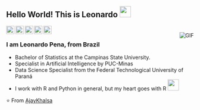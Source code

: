 ## Hello World! This is Leonardo  <img src="https://raw.githubusercontent.com/iampavangandhi/iampavangandhi/master/gifs/Hi.gif" width="30px"> </h2>

<a href="https://twitter.com/ileoh">
  <img align="left" alt="Ajay's Twitter" width="22px" src="https://cdn.jsdelivr.net/npm/simple-icons@v3/icons/twitter.svg" />
</a>
<a href="https://www.linkedin.com/in/leonardo-pena/">
  <img align="left" alt="Ajay's Linkdein" width="22px" src="https://cdn.jsdelivr.net/npm/simple-icons@v3/icons/linkedin.svg" />
</a>
<a href="https://github.com/ileoh">
  <img align="left" alt="Ajay's Github" width="22px" src="https://cdn.jsdelivr.net/npm/simple-icons@v3/icons/github.svg" />
</a>
<a href="https://api.whatsapp.com/send?phone=5519991921108">
  <img align="left" alt="Leonardo's Whatsapp" width="22px" src="https://img.icons8.com/pastel-glyph/2x/whatsapp.png" />
</a>

<a href="https://www.kaggle.com/leonardopena">
  <img align="left" alt="Leonardo's Kaggle" width="22px" src="https://cdn.jsdelivr.net/npm/simple-icons@3.1.0/icons/kaggle.svg" />
</a>
<br />
<img align="right" alt="GIF" src="https://media.giphy.com/media/13HgwGsXF0aiGY/giphy.gif" />

### I am Leonardo Pena, from Brazil
- Bachelor of Statistics at the Campinas State University.
- Specialist in Artificial Intelligence by PUC-Minas
- Data Science Specialist from the Federal Technological University of Paraná
- I work with R and Python in general, but my heart goes with R <img src="https://s3.amazonaws.com/pix.iemoji.com/images/emoji/apple/ios-12/256/blue-heart.png" width="30px">

⭐️ From [AjayKhalsa](https://github.com/AjayKhalsa) 
